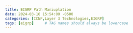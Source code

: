 ```yaml
---
title: EIGRP Path Maniuplation
date: 2024-03-16 15:54:00 -0500
categories: [CCNP,Layer 3 Technologies,EIGRP]
tags: [eigrp]     # TAG names should always be lowercase
---
```

